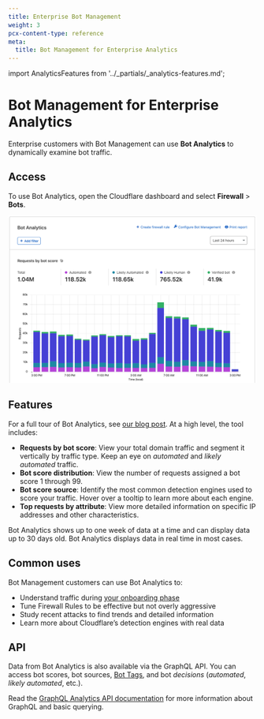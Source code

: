 ```yaml
---
title: Enterprise Bot Management
weight: 3
pcx-content-type: reference
meta:
  title: Bot Management for Enterprise Analytics
---
```


import AnalyticsFeatures from '../_partials/_analytics-features.md';

# Bot Management for Enterprise Analytics

Enterprise customers with Bot Management can use **Bot Analytics** to dynamically examine bot traffic.

## Access

To use Bot Analytics, open the Cloudflare dashboard and select **Firewall** > **Bots**.

![Bot Analytics on Dashboard](../images/bot-analytics-dashboard-ent.png)

## Features

For a full tour of Bot Analytics, see [our blog post](https://blog.cloudflare.com/introducing-bot-analytics/). At a high level, the tool includes:

- **Requests by bot score**: View your total domain traffic and segment it vertically by traffic type. Keep an eye on _automated_ and _likely automated_ traffic.
- **Bot score distribution**: View the number of requests assigned a bot score 1 through 99.
- **Bot score source**: Identify the most common detection engines used to score your traffic. Hover over a tooltip to learn more about each engine.
- **Top requests by attribute**: View more detailed information on specific IP addresses and other characteristics.

Bot Analytics shows up to one week of data at a time and can display data up to 30 days old. Bot Analytics displays data in real time in most cases.

<AnalyticsFeatures />

## Common uses

Bot Management customers can use Bot Analytics to:

- Understand traffic during [your onboarding phase](../../get-started/bm-subscription#enable-bot-management-for-enterprise)
- Tune Firewall Rules to be effective but not overly aggressive
- Study recent attacks to find trends and detailed information
- Learn more about Cloudflare’s detection engines with real data

## API

Data from Bot Analytics is also available via the GraphQL API. You can access bot scores, bot sources, [Bot Tags](../../about/cloudflare-bot-tags), and bot _decisions_ (_automated_, _likely automated_, etc.).

Read the [GraphQL Analytics API documentation](https://developers.cloudflare.com/analytics/graphql-api) for more information about GraphQL and basic querying.